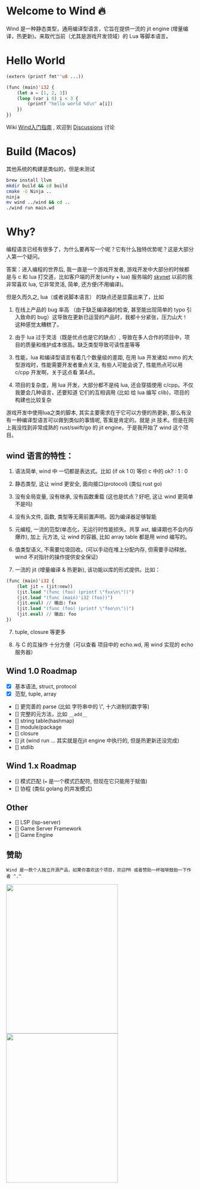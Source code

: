 # Welcome to Wind 🔥
Wind 是一种静态类型，通用编译型语言，它旨在提供一流的 jit engine (增量编译，热更新)。来取代当前（尤其是游戏开发领域）的 Lua 等脚本语言。

# Hello World
```lisp
(extern (printf fmt''u8 ...))

(func (main)'i32 {
    (let a = [1, 2, 3])
    (loop (var i 0) i < 3 {
        (printf "hello world %d\n" a[i])
    })
})
```
Wiki [Wind入门指南](https://github.com/julywind168/wind/wiki/Guides)
, 欢迎到 [Discussions](https://github.com/julywind168/wind/discussions) 讨论

# Build (Macos)
其他系统的构建是类似的，但是未测试
```bash
brew install llvm
mkdir build && cd build
cmake -G Ninja ..
ninja
mv wind ../wind && cd ..
./wind run main.wd
```

# Why?
编程语言已经有很多了，为什么要再写一个呢？它有什么独特优势呢？这是大部分人第一个疑问。

答案：进入编程的世界后, 我一直是一个游戏开发者, 游戏开发中大部分的时候都是与 c 和 lua 打交道，比如客户端的开发(unity + lua) 服务端的 [skynet](https://github.com/cloudwu/skynet) 以前的我非常喜欢 lua, 它非常灵活, 简单, 还方便(不用编译)。

但是久而久之, lua（或者说脚本语言） 的缺点还是显露出来了，比如

1. 在线上产品的 bug 率高 （由于缺乏编译器的检查, 甚至能出现简单的 typo 引入致命的 bug）这导致在更新已运营的产品时，我都十分紧张，压力山大！ 这种感觉太糟糕了。

2. 由于 lua 过于灵活（既是优点也是它的缺点）, 导致在多人合作的项目中，项目的质量和维护成本很高。缺乏类型导致可读性差等等

3. 性能，lua 和编译型语言有着几个数量级的差距, 在用 lua 开发诸如 mmo 的大型游戏时，性能需要开发者重点关注, 有些人可能会说了, 性能热点可以用 c/cpp 开发啊，关于这点看 第4点。

4. 项目的复杂度，用 lua 开发，大部分都不是纯 lua, 还会穿插使用 c/cpp。不仅我要会几种语言，还要知道 它们的互相调用 (比如 给 lua 编写 clib)，项目的构建也比较复杂


游戏开发中使用lua之类的脚本, 其实主要需求在于它可以方便的热更新, 那么有没有一种编译型语言可以做到类似的事情呢, 答案是肯定的。就是 jit 技术。但是在网上我没找到非常成熟的 rust/swift/go 的 jit engine，于是我开始了 wind 这个项目。

## wind 语言的特性：

1. 语法简单, wind 中 一切都是表达式。比如 (if ok 1 0) 等价 c 中的  ok? : 1 : 0

2. 静态类型, 这让 wind 更安全, 面向接口(protocol) (类似 rust go)

3. 没有全局变量, 没有继承, 没有函数重载 (这也是优点？好吧, 这让 wind 更简单不是吗)

4. 没有头文件, 函数, 类型等无需前置声明。因为编译器足够智能

5. 元编程, 一流的范型(单态化，无运行时性能损失。共享 ast, 编译期也不会内存爆炸), 加上
元方法, 让 wind 的容器, 比如 array table 都是用 wind 编写的。

6. 值类型语义, 不需要垃圾回收。(可以手动在堆上分配内存, 但需要手动释放。 wind 不对指针的操作提供安全保证)

7. 一流的 jit (增量编译 & 热更新), 该功能以库的形式提供。比如：
```lisp
(func (main)'i32 {
    (let jit = (jit:new))
    (jit.load "(func (foo) (printf \"fxx\n\"))")
    (jit.load "(func (main)'i32 (foo))")
    (jit.eval) // 输出: fxx
    (jit.load "(func (foo) (printf \"foo\n\"))")
    (jit.eval) // 输出: foo
})
```
7. tuple, closure 等更多

8. 与 C 的互操作 十分方便（可以查看 项目中的 echo.wd, 用 wind 实现的 echo 服务器）

## Wind 1.0 Roadmap
- [x] 基本语法, struct, protocol
- [x] 范型, tuple, array
- [] 更完善的 parse (比如 字符串中的 \\", 十六进制的数字等)
- [] 完整的元方法，比如 `__add__`
- [] string table(hashmap)
- [] module/package
- [] closure
- [] jit (wind run ... 其实就是在jit engine 中执行的, 但是热更新还没完成)
- [] stdlib

## Wind 1.x Roadmap
- [] 模式匹配 (`=` 是一个模式匹配符, 但现在它只能用于赋值)
- [] 协程 (类似 golang 的并发模式)

## Other
- [] LSP (lsp-server)
- [] Game Server Framework
- [] Game Engine

## 赞助
```
Wind 是一款个人独立开源产品，如果你喜欢这个项目，欢迎PR 或者赞助一杯咖啡鼓励一下作者 ^.^
```
<img src="https://github.com/julywind168/wind/wiki/img/wechatpay.png" align="left" height="400" width="300">
<img src="https://github.com/julywind168/wind/wiki/img/alipay.png" height="400" width="300">